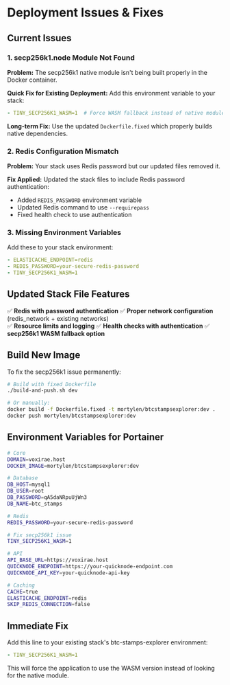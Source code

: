 # Deployment Issues & Fixes

## Current Issues

### 1. secp256k1.node Module Not Found

**Problem:** The secp256k1 native module isn't being built properly in the Docker container.

**Quick Fix for Existing Deployment:**
Add this environment variable to your stack:
```yaml
- TINY_SECP256K1_WASM=1  # Force WASM fallback instead of native module
```

**Long-term Fix:**
Use the updated `Dockerfile.fixed` which properly builds native dependencies.

### 2. Redis Configuration Mismatch

**Problem:** Your stack uses Redis password but our updated files removed it.

**Fix Applied:** Updated the stack files to include Redis password authentication:
- Added `REDIS_PASSWORD` environment variable
- Updated Redis command to use `--requirepass`
- Fixed health check to use authentication

### 3. Missing Environment Variables

Add these to your stack environment:
```yaml
- ELASTICACHE_ENDPOINT=redis
- REDIS_PASSWORD=your-secure-redis-password
- TINY_SECP256K1_WASM=1
```

## Updated Stack File Features

✅ **Redis with password authentication**
✅ **Proper network configuration** (redis_network + existing networks)  
✅ **Resource limits and logging**
✅ **Health checks with authentication**
✅ **secp256k1 WASM fallback option**

## Build New Image

To fix the secp256k1 issue permanently:

```bash
# Build with fixed Dockerfile
./build-and-push.sh dev

# Or manually:
docker build -f Dockerfile.fixed -t mortylen/btcstampsexplorer:dev .
docker push mortylen/btcstampsexplorer:dev
```

## Environment Variables for Portainer

```bash
# Core
DOMAIN=voxirae.host
DOCKER_IMAGE=mortylen/btcstampsexplorer:dev

# Database  
DB_HOST=mysql1
DB_USER=root
DB_PASSWORD=qA5daNRpuUjWn3
DB_NAME=btc_stamps

# Redis
REDIS_PASSWORD=your-secure-redis-password

# Fix secp256k1 issue
TINY_SECP256K1_WASM=1

# API
API_BASE_URL=https://voxirae.host
QUICKNODE_ENDPOINT=https://your-quicknode-endpoint.com
QUICKNODE_API_KEY=your-quicknode-api-key

# Caching
CACHE=true
ELASTICACHE_ENDPOINT=redis
SKIP_REDIS_CONNECTION=false
```

## Immediate Fix

Add this line to your existing stack's btc-stamps-explorer environment:
```yaml
- TINY_SECP256K1_WASM=1
```

This will force the application to use the WASM version instead of looking for the native module.